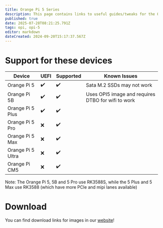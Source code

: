 ```yaml
---
title: Orange Pi 5 Series
description: This page contains links to useful guides/tweaks for the OPI 5 Series devices
published: true
date: 2025-07-28T08:21:25.791Z
tags: opi, opi-5
editor: markdown
dateCreated: 2024-09-20T15:17:37.567Z
---
```


# Support for these devices
| Device            | UEFI  | Supported | Known Issues |
|-------------------|-------|-----------|--------------|
| Orange Pi 5       |  ✔️    | ✔️        | Sata M.2 SSDs may not work|
| Orange Pi 5B      | ✔️     | ✔️        |Uses OPI5 image and requires DTBO for wifi to work|
| Orange Pi 5 Plus  | ✔️     | ✔️        |              |
| Orange Pi 5 Pro   |❌      | ✔️        |              |
| Orange Pi 5 Max   |❌      | ✔️        |              |
| Orange Pi 5 Ultra   |❌      | ✔️        |              |
| Orange Pi CM5   |❌      | ✔️        |              |

Note: The Orange Pi 5, 5B and 5 Pro use RK3588S, while the 5 Plus and 5 Max use RK3588 (which have more PCIe and mipi lanes available)

# Download
You can find download links for images in our [website](https://bredos.org/download.html)!